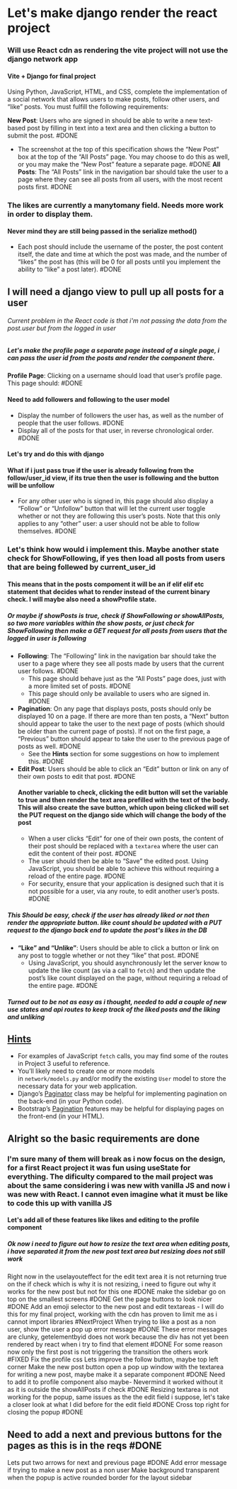 
# Let's make django render the react project
### Will use React cdn as rendering the vite project will not use the django network app
#### Vite + Django for final project


Using Python, JavaScript, HTML, and CSS, complete the implementation of a social network that allows users to make posts, follow other users, and “like” posts. You must fulfill the following requirements:

**New Post**: Users who are signed in should be able to write a new text-based post by filling in text into a text area and then clicking a button to submit the post. #DONE 
- The screenshot at the top of this specification shows the “New Post” box at the top of the “All Posts” page. You may choose to do this as well, or you may make the “New Post” feature a separate page. #DONE 
**All Posts**: The “All Posts” link in the navigation bar should take the user to a page where they can see all posts from all users, with the most recent posts first. #DONE 
### The likes are currently a manytomany field. Needs more work in order to display them.
#### Never mind they are still being passed in the serialize method()
- Each post should include the username of the poster, the post content itself, the date and time at which the post was made, and the number of “likes” the post has (this will be 0 for all posts until you implement the ability to “like” a post later). #DONE 

## I will need a django view to pull up all posts for a user
###### Current problem in the React code is that i'm not passing the data from the post.user but from the logged in user
##### Let's make the profile page a separate page instead of a single page, i can pass the user id from the posts and render the component there.
**Profile Page**: Clicking on a username should load that user’s profile page. This page should: #DONE 
#### Need to add followers and following to the user model
- Display the number of followers the user has, as well as the number of people that the user follows. #DONE 
- Display all of the posts for that user, in reverse chronological order. #DONE 
#### Let's try and do this with django
#### What if i just pass true if the user is already following from the follow/user_id view, if its true then the user is following and the button will be unfollow
- For any other user who is signed in, this page should also display a “Follow” or “Unfollow” button that will let the current user toggle whether or not they are following this user’s posts. Note that this only applies to any “other” user: a user should not be able to follow themselves.  #DONE 

### Let's think how would i implement this. Maybe another state check for ShowFollowing, if yes then load all posts from users that are being follewed by current_user_id
#### This means that in the posts compoment it will be an if elif elif etc statement that decides what to render instead of the current binary check. I will maybe also need a showProfile state.
##### Or maybe if showPosts is true, check if ShowFollowing or showAllPosts, so two more variables within the show posts, or just check for ShowFollowing then make a GET request for all posts from users that the logged in user is following
-   **Following**: The “Following” link in the navigation bar should take the user to a page where they see all posts made by users that the current user follows. #DONE 
    -   This page should behave just as the “All Posts” page does, just with a more limited set of posts. #DONE 
    -   This page should only be available to users who are signed in. #DONE 
-   **Pagination**: On any page that displays posts, posts should only be displayed 10 on a page. If there are more than ten posts, a “Next” button should appear to take the user to the next page of posts (which should be older than the current page of posts). If not on the first page, a “Previous” button should appear to take the user to the previous page of posts as well. #DONE 
    -   See the **Hints** section for some suggestions on how to implement this. #DONE 
-   **Edit Post**: Users should be able to click an “Edit” button or link on any of their own posts to edit that post. #DONE 
	#### Another variable to check, clicking the edit button will set the variable to true and then render the text area prefilled with the text of the body. This will also create the save button, which upon being clicked will set the PUT request on the django side which will change the body of the post
    -   When a user clicks “Edit” for one of their own posts, the content of their post should be replaced with a `textarea` where the user can edit the content of their post. #DONE 
    -   The user should then be able to “Save” the edited post. Using JavaScript, you should be able to achieve this without requiring a reload of the entire page. #DONE 
    -   For security, ensure that your application is designed such that it is not possible for a user, via any route, to edit another user’s posts. #DONE 

##### This Should be easy, check if the user has already liked or not then render the appropriate button. like count should be updated with a PUT request to the django back end to update the post's likes in the DB
-   **“Like” and “Unlike”**: Users should be able to click a button or link on any post to toggle whether or not they “like” that post. #DONE 
    -   Using JavaScript, you should asynchronously let the server know to update the like count (as via a call to `fetch`) and then update the post’s like count displayed on the page, without requiring a reload of the entire page. #DONE 

##### Turned out to be not as easy as i thought, needed to add a couple of new use states and api routes to keep track of the liked posts and the liking and unliking


## [Hints](https://cs50.harvard.edu/web/2020/projects/4/network/#hints)

-   For examples of JavaScript `fetch` calls, you may find some of the routes in Project 3 useful to reference.
-   You’ll likely need to create one or more models in `network/models.py` and/or modify the existing `User` model to store the necessary data for your web application.
-   Django’s [Paginator](https://docs.djangoproject.com/en/4.0/topics/pagination/) class may be helpful for implementing pagination on the back-end (in your Python code).
-   Bootstrap’s [Pagination](https://getbootstrap.com/docs/4.4/components/pagination/) features may be helpful for displaying pages on the front-end (in your HTML).


## Alright so the basic requirements are done
### I'm sure many of them will break as i now focus on the design, for a first React project it was fun using useState for everything. The dificulty compared to the mail project was about the same considering i was new with vanilla JS and now i was new with React. I cannot even imagine what it must be like to code this up with vanilla JS
#### Let's add all of these features like likes and editing to the profile component


##### Ok now i need to figure out how to resize the text area when editing posts, i have separated it from the new post text area but resizing does not still work
Right now in the uselayouteffect for the edit text area it is not returning true on the if check which is why it is not resizing, i need to figure out why it works for the new post but not for this one #DONE 
make the sidebar go on top on the smallest screens #DONE 
Get the page buttons to look nicer #DONE 
Add an emoji selector to the new post and edit textareas - I will do this for my final project, working with the cdn has proven to limit me as i cannot import libraries #NextProject
When trying to like a post as a non user, show the user a pop up error message #DONE 
These error messages are clunky, getelementbyid does not work because the div has not yet been rendered by react when i try to find that element #DONE 
For some reason now only the first post is not triggering the transition the others work #FIXED
Fix the profile css
	Lets improve the follow button, maybe top left corner
Make the new post button open a pop up window with the textarea for writing a new post, maybe make it a separate component #DONE 
	Need to add it to profile component also maybe- Nevermind it worked without it as it is outside the showAllPosts if check #DONE 
	Resizing textarea is not working for the popup, same issues as the the edit field i suppose, let's take a closer look at what I did before for the edit field #DONE 
	Cross top right for closing the popup #DONE 
## Need to add a next and previous buttons for the pages as this is in the reqs #DONE 
Lets put two arrows for next and previous page #DONE 
Add error message if trying to make a new post as a non user 
Make background transparent when the popup is active
rounded border for the layout sidebar
